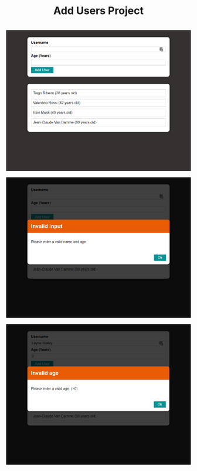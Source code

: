 <div align="center">
    <h1>Add Users Project</h1>
</div>

<br/>
<div align="center">
  <img align="center" src="../Files/add-users-project/Screenshot_2.png">
</div>

<br/>
<div align="center">
  <img align="center" src="../Files/add-users-project/Screenshot_3.png">
</div>

<br/>
<div align="center">
  <img align="center" src="../Files/add-users-project/Screenshot_4.png">
</div>
